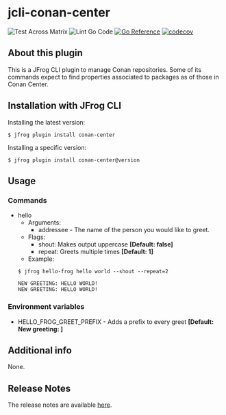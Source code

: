 # jcli-conan-center

![Test Across Matrix](https://github.com/jgsogo/jcli-conan-center/workflows/Test%20Across%20Matrix/badge.svg?branch=master)
![Lint Go Code](https://github.com/jgsogo/jcli-conan-center/workflows/Lint%20Go%20Code/badge.svg?branch=master)
[![Go Reference](https://pkg.go.dev/badge/github.com/jgsogo/jcli-conan-center.svg)](https://pkg.go.dev/github.com/jgsogo/jcli-conan-center)
[![codecov](https://codecov.io/gh/jgsogo/jcli-conan-center/branch/master/graph/badge.svg)](https://codecov.io/gh/jgsogo/jcli-conan-center)

## About this plugin
This is a JFrog CLI plugin to manage Conan repositories. Some of its commands
expect to find properties associated to packages as of those in Conan Center.

## Installation with JFrog CLI
Installing the latest version:

`$ jfrog plugin install conan-center`

Installing a specific version:

`$ jfrog plugin install conan-center@version`


## Usage
### Commands
* hello
    - Arguments:
        - addressee - The name of the person you would like to greet.
    - Flags:
        - shout: Makes output uppercase **[Default: false]**
        - repeat: Greets multiple times **[Default: 1]**
    - Example:
    ```
  $ jfrog hello-frog hello world --shout --repeat=2
  
  NEW GREETING: HELLO WORLD!
  NEW GREETING: HELLO WORLD!
  ```

### Environment variables
* HELLO_FROG_GREET_PREFIX - Adds a prefix to every greet **[Default: New greeting: ]**

## Additional info
None.

## Release Notes
The release notes are available [here](RELEASE.md).
